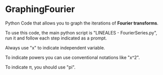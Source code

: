 <h1>GraphingFourier</h1>
Python Code that allows you to  graph the iterations of <b>Fourier transforms</b>.


To use this code, the main python script is "LINEALES - FourierSeries.py", run it and follow each step indicated as a prompt. 

Always use "x" to indicate independent variable.

To indicate powers you can use conventional notations like "x^2".

To indicate π, you should use "pi".
